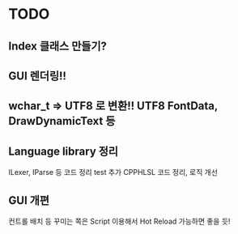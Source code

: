 ﻿# TODO
## Index 클래스 만들기?

## GUI 렌더링!!

## wchar_t => UTF8 로 변환!! UTF8 FontData, DrawDynamicText 등

## Language library 정리
ILexer, IParse 등 코드 정리
test 추가
CPPHLSL 코드 정리, 로직 개선

## GUI 개편
컨트롤 배치 등 꾸미는 쪽은 Script 이용해서 Hot Reload 가능하면 좋을 듯!

